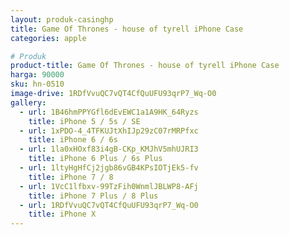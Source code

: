 ```yaml
---
layout: produk-casinghp
title: Game Of Thrones - house of tyrell iPhone Case
categories: apple

# Produk
product-title: Game Of Thrones - house of tyrell iPhone Case
harga: 90000
sku: hn-0510
image-drive: 1RDfVvuQC7vQT4CfQuUFU93qrP7_Wq-O0
gallery:
  - url: 1B46hmPPYGfl6dEvEWC1a1A9HK_64Ryzs
    title: iPhone 5 / 5s / SE
  - url: 1xPDO-4_4TFKUJtXhIJp29zC07rMRPfxc
    title: iPhone 6 / 6s
  - url: 1la0xHOxf83i4gB-CKp_KMJhV5mhUJRI3
    title: iPhone 6 Plus / 6s Plus
  - url: 1ltyHgHfCj2jgb86vGB4KPsIOTjEk5-fv
    title: iPhone 7 / 8
  - url: 1VcC1lfbxv-99TzFih0WnmlJBLWP8-AFj
    title: iPhone 7 Plus / 8 Plus
  - url: 1RDfVvuQC7vQT4CfQuUFU93qrP7_Wq-O0
    title: iPhone X
---
```

